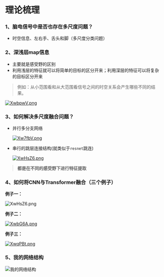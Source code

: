 # 理论梳理

### 1、脑电信号中是否也存在多尺度问题？

* 时空信息、左右手、舌头和脚（多尺度分类问题）

### 2、深浅层map信息

*  主要就是感受野的区别
* 利用浅层的特征就可以将简单的目标的区分开来；利用深层的特征可以将复杂的目标区分开来

> 例如：从小范围看和从大范围看信号之间的时空关系会产生哪些不同的结果。

[![XwbpwV.png](https://s1.ax1x.com/2022/06/06/XwbpwV.png)](https://imgtu.com/i/XwbpwV)

### 3、如何解决多尺度融合问题？



* 并行多分支网络

  [![Xw7fbV.png](https://s1.ax1x.com/2022/06/06/Xw7fbV.png)](https://imgtu.com/i/Xw7fbV)



* 串行的跳层连接结构(就类似于`resnet`跳连)

  [![XwHsZ6.png](https://s1.ax1x.com/2022/06/06/XwHsZ6.png)](https://imgtu.com/i/XwHsZ6)



> **都是在不同的感受野下进行特征提取**

### 4、如何将CNN与Transformer融合（三个例子）



**例子一：**

![XwHsZ6.png](https://s1.ax1x.com/2022/06/06/XwHsZ6.png)



**例子二：**

[![XwbG6A.png](https://s1.ax1x.com/2022/06/06/XwbG6A.png)](https://imgtu.com/i/XwbG6A)



**例子三：**

[![XwqPBt.png](https://s1.ax1x.com/2022/06/06/XwqPBt.png)](https://imgtu.com/i/XwqPBt)



### 5、我的网络结构

![我的网络结构](E:\MyStudy\Graduate_stu\MyResearch\Papers\理论支撑\cnn-trans.jpg)
